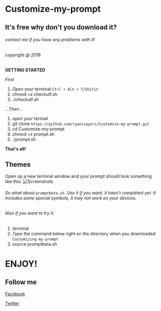 # Customize-my-prompt
## It's free why don't you download it?
###### contact me if you have any problems with it!
###### copyright @ 2018

**GETTING STARTED**

*First*
1. *Open* your terminal ```Ctrl + Alt + T/Shifit ```
2. chmod +x checkutf.sh
3. ./checkutf.sh

*...Then...*

1. *open* your termial
2. git clone ```https://github.com/ryanisayori/Customize-my-prompt.git```
3. cd Customize-my-prompt
4. chmod +x prompt.sh
5. ./prompt.sh

**That's all!**
## Themes
Open up a new terminal window and your prompt should look something like this:
![Screenshots](https://i.imgur.com/nMYe3ZK.png)

###### So what about ```promptbeta.sh```. Use it if you want, it hasn't completed yet. It includes some special symbols, it may not work on your devices.

###### Also if you want to try it:

1. terminal
2. *Type* the command below right on the directory when you downloaded ```Customizing-my-prompt```
3. source promptbeta.sh
# ENJOY!
## Follow me 
[Facebook](https://www.facebook.com/ryanisayori0164)

[Twitter](https://twitter.com/georgegreenby)
